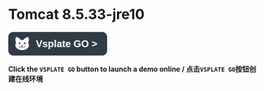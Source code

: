 # Tomcat 8.5.33-jre10

<a href="https://www.vsplate.com/?docker-compose=https://github.com/vsplate/dcenvs/tomcat/8.5.33-jre10"><img alt="VSPLATE GO" src="https://raw.githubusercontent.com/vsplate/images/master/vsgo_btn.png" width="200px"></a>

**Click the `VSPLATE GO` button to launch a demo online / 点击`VSPLATE GO`按钮创建在线环境**